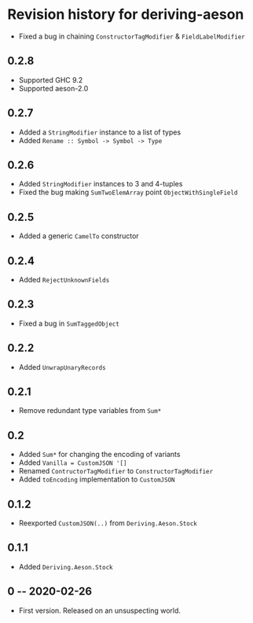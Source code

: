 # Revision history for deriving-aeson

* Fixed a bug in chaining `ConstructorTagModifier` & `FieldLabelModifier`

## 0.2.8

* Supported GHC 9.2
* Supported aeson-2.0

## 0.2.7

* Added a `StringModifier` instance to a list of types
* Added `Rename :: Symbol -> Symbol -> Type`

## 0.2.6

* Added `StringModifier` instances to 3 and 4-tuples
* Fixed the bug making `SumTwoElemArray` point `ObjectWithSingleField`

## 0.2.5

* Added a generic `CamelTo` constructor

## 0.2.4

* Added `RejectUnknownFields`

## 0.2.3

* Fixed a bug in `SumTaggedObject`

## 0.2.2

* Added `UnwrapUnaryRecords`

## 0.2.1

* Remove redundant type variables from `Sum*`

## 0.2

* Added `Sum*` for changing the encoding of variants
* Added `Vanilla = CustomJSON '[]`
* Renamed `ContructorTagModifier` to `ConstructorTagModifier`
* Added `toEncoding` implementation to `CustomJSON`

## 0.1.2

* Reexported `CustomJSON(..)` from `Deriving.Aeson.Stock`

## 0.1.1

* Added `Deriving.Aeson.Stock`

## 0 -- 2020-02-26

* First version. Released on an unsuspecting world.
